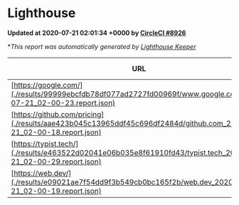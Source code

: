 
# Lighthouse

**Updated at 2020-07-21 02:01:34 +0000 by [CircleCI #8926](https://circleci.com/gh/ItinerisLtd/lighthouse-keeper-example/8926)**

**This report was automatically generated by [Lighthouse Keeper](https://github.com/itinerisltd/lighthouse-keeper)*

| URL | Performance | Accessibility | Best Practices | SEO | PWA | Updated At |
| --- | --- | --- | --- | --- | --- | --- |
| [https://google.com/](./results/99999ebcfdb78df077ad2727fd00969f/www.google.com_2020-07-21_02-00-23.report.json) | 0.9 | 0.88 | 0.92 | 0.83 | 0.54 | 2020-07-21T02:00:23.011Z |
| [https://github.com/pricing](./results/aae423b045c13965ddf45c696df2484d/github.com_2020-07-21_02-00-18.report.json) | 0.77 | 0.96 | 1 | 0.92 | 0.54 | 2020-07-21T02:00:18.177Z |
| [https://typist.tech/](./results/e463522d02041e06b035e8f61910fd43/typist.tech_2020-07-21_02-00-29.report.json) | 0.89 | 0.92 | 0.92 | 0.99 | 0.57 | 2020-07-21T02:00:29.402Z |
| [https://web.dev/](./results/e09021ae7f54dd9f3b549cb0bc165f2b/web.dev_2020-07-21_02-00-19.report.json) | 0.89 | 1 | 1 | 0.99 | 0.96 | 2020-07-21T02:00:19.270Z |
